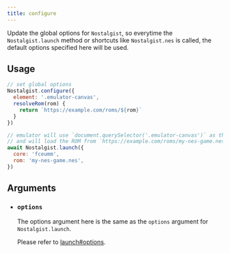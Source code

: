 ```yaml
---
title: configure
---
```


Update the global options for `Nostalgist`, so everytime the `Nostalgist.launch` method or shortcuts like `Nostalgist.nes` is called, the default options specified here will be used.

## Usage
```js
// set global options
Nostalgist.configure({
  element: '.emulator-canvas',
  resolveRom(rom) {
    return `https://example.com/roms/${rom}`
  }
})

// emulator will use `document.querySelector('.emulator-canvas')` as the default DOM element for emulating
// and will load the ROM from `https://example.com/roms/my-nes-game.nes`
await Nostalgist.launch({
  core: 'fceumm',
  rom: 'my-nes-game.nes',
})
```

## Arguments
+ ### `options`
  The options argument here is the same as the `options` argument for `Nostalgist.launch`.

  Please refer to [launch#options](/apis/launch/#options).
